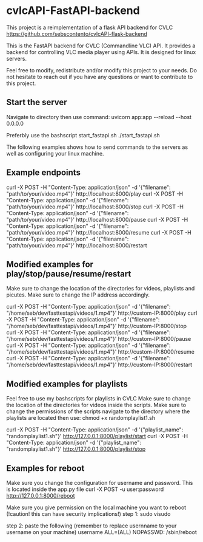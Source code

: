 # cvlcAPI-FastAPI-backend


This project is a reimplementation of a flask API backend for CVLC 
https://github.com/sebscontento/cvlcAPI-flask-backend

This is the FastAPI backend for CVLC (Commandline VLC) API. It provides a backend for controlling VLC media player using APIs. It is designed for linux servers. 

Feel free to modify, redistribute and/or modify this project to your needs. 
Do not hesitate to reach out if you have any questions or want to contribute to this project.


## Start the server 

Navigate to directory then use command: 
uvicorn app:app --reload --host 0.0.0.0

Preferbly use the bashscript start_fastapi.sh
./start_fastapi.sh


The following examples shows how to send commands to the servers as well as configuring your linux machine. 

## Example endpoints

curl -X POST -H "Content-Type: application/json" -d '{"filename": "path/to/your/video.mp4"}' http://localhost:8000/play 
curl -X POST -H "Content-Type: application/json" -d '{"filename": "path/to/your/video.mp4"}' http://localhost:8000/stop 
curl -X POST -H "Content-Type: application/json" -d '{"filename": "path/to/your/video.mp4"}' http://localhost:8000/pause
curl -X POST -H "Content-Type: application/json" -d '{"filename": "path/to/your/video.mp4"}' http://localhost:8000/resume 
curl -X POST -H "Content-Type: application/json" -d '{"filename": "path/to/your/video.mp4"}' http://localhost:8000/restart


## Modified examples for play/stop/pause/resume/restart
Make sure to change the location of the directories for videos, playlists and picutes.
Make sure to change the IP address accordingly. 

curl -X POST -H "Content-Type: application/json" -d '{"filename": "/home/seb/dev/fasttestapi/videos/1.mp4"}' http://custom-IP:8000/play
curl -X POST -H "Content-Type: application/json" -d '{"filename": "/home/seb/dev/fasttestapi/videos/1.mp4"}' http://custom-IP:8000/stop
curl -X POST -H "Content-Type: application/json" -d '{"filename": "/home/seb/dev/fasttestapi/videos/1.mp4"}' http://custom-IP:8000/pause
curl -X POST -H "Content-Type: application/json" -d '{"filename": "/home/seb/dev/fasttestapi/videos/1.mp4"}' http://custom-IP:8000/resume
curl -X POST -H "Content-Type: application/json" -d '{"filename": "/home/seb/dev/fasttestapi/videos/1.mp4"}' http://custom-IP:8000/restart


## Modified examples for playlists 
Feel free to use my bashscripts for playlists in CVLC
Make sure to change the location of the directories for videos inside the scripts. 
Make sure to change the permissions of the scripts
navigate to the directory where the playlists are located then use:
chmod +x randomplaylist1.sh

curl -X POST -H "Content-Type: application/json" -d '{"playlist_name": "randomplaylist1.sh"}' http://127.0.0.1:8000/playlist/start
curl -X POST -H "Content-Type: application/json" -d '{"playlist_name": "randomplaylist1.sh"}' http://127.0.0.1:8000/playlist/stop


## Examples for reboot 
Make sure you change the configuration for username and password. This is located inside the app.py file
curl -X POST -u user:password http://127.0.0.1:8000/reboot

Make sure you give permission on the local machine you want to reboot (!caution! this can have security implications!)
step 1:
sudo visudo 

step 2:
paste the following (remember to replace usernname to your username on your machine) 
username ALL=(ALL) NOPASSWD: /sbin/reboot



